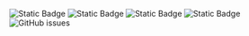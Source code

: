 ![Static Badge](https://img.shields.io/badge/blacklists-60-000000) ![Static Badge](https://img.shields.io/badge/blacklisted-3041750-cc0000) ![Static Badge](https://img.shields.io/badge/whitelisted-2242-00CC00) ![Static Badge](https://img.shields.io/badge/streaming_blacklist-28107-000000) ![GitHub issues](https://img.shields.io/github/issues/fabriziosalmi/blacklists)
